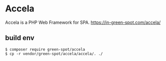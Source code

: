 # Accela
Accela is a PHP Web Framework for SPA.
https://in-green-spot.com/accela/

## build env
```
$ composer require green-spot/accela
$ cp -r vendor/green-spot/accela/accela/. ./
```

